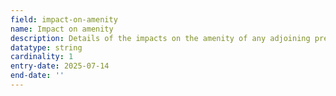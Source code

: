 ```yaml
---
field: impact-on-amenity
name: Impact on amenity
description: Details of the impacts on the amenity of any adjoining premises including overlooking, privacy and the loss of light including how these will be mitigated
datatype: string
cardinality: 1
entry-date: 2025-07-14
end-date: ''
---
```

